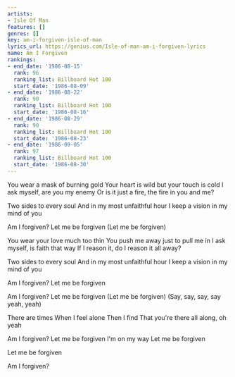 ```yaml
---
artists:
- Isle Of Man
features: []
genres: []
key: am-i-forgiven-isle-of-man
lyrics_url: https://genius.com/Isle-of-man-am-i-forgiven-lyrics
name: Am I Forgiven
rankings:
- end_date: '1986-08-15'
  rank: 96
  ranking_list: Billboard Hot 100
  start_date: '1986-08-09'
- end_date: '1986-08-22'
  rank: 90
  ranking_list: Billboard Hot 100
  start_date: '1986-08-16'
- end_date: '1986-08-29'
  rank: 90
  ranking_list: Billboard Hot 100
  start_date: '1986-08-23'
- end_date: '1986-09-05'
  rank: 97
  ranking_list: Billboard Hot 100
  start_date: '1986-08-30'
---
```

You wear a mask of burning gold
Your heart is wild but your touch is cold
I ask myself, are you my enemy
Or is it just a fire, the fire in you and me?

Two sides to every soul
And in my most unfaithful hour
I keep a vision in my mind of you

Am I forgiven?
Let me be forgiven
(Let me be forgiven)

You wear your love much too thin
You push me away just to pull me in
I ask myself, is faith that way
If I reason it, do I reason it all away?

Two sides to every soul
And in my most unfaithful hour
I keep a vision in my mind of you

Am I forgiven?
Let me be forgiven

Am I forgiven?
Let me be forgiven
(Let me be forgiven)
(Say, say, say, say yeah, yeah)

There are times
When I feel alone
Then I find
That you're there all along, oh yeah

Am I forgiven?
Let me be forgiven
I'm on my way
Let me be forgiven

Let me be forgiven

Am I forgiven?
